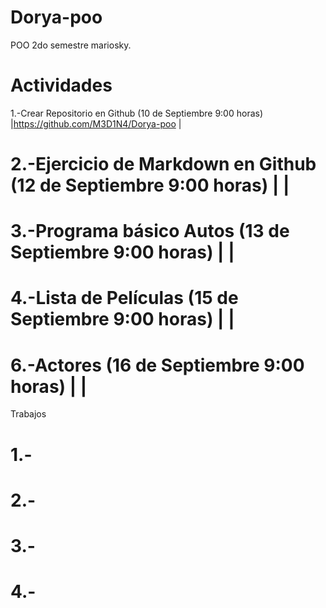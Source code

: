 # Dorya-poo
POO 2do semestre mariosky.
# Actividades # 
 1.-Crear Repositorio en Github (10 de Septiembre 9:00 horas) |https://github.com/M3D1N4/Dorya-poo |
# 2.-Ejercicio de Markdown en Github (12 de Septiembre 9:00 horas) |   |
# 3.-Programa básico Autos (13 de Septiembre 9:00 horas)   |   |
# 4.-Lista de Películas (15 de Septiembre 9:00 horas)     |    |
# 6.-Actores (16 de Septiembre 9:00 horas)   | |
Trabajos
# 1.-
# 2.-
# 3.-
# 4.-
